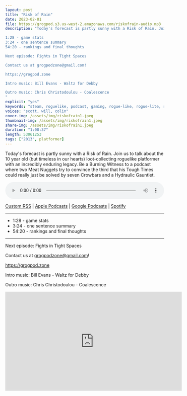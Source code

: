 ```yaml
---
layout: post
title: "Risk of Rain"
date: 2023-02-01
file: https://grogpod.s3.us-west-2.amazonaws.com/riskofrain-audio.mp3
description: "Today's forecast is partly sunny with a Risk of Rain. Join us to talk about the 10 year old (but timeless in our hearts) loot-collecting roguelike platformer with an incredibly enduring legacy. Be a Burning Witness to a podcast where two Meat Nuggets try to convince the third that his Tough Times could really just be solved by seven Crowbars and a Hydraulic Gauntlet.

1:28 - game stats
3:24 - one sentence summary
54:20 - rankings and final thoughts

Next episode: Fights in Tight Spaces

Contact us at grogpodzone@gmail.com!

https://grogpod.zone

Intro music: Bill Evans - Waltz for Debby

Outro music: Chris Christodoulou - Coalescence
"
explicit: "yes" 
keywords: "steam, roguelike, podcast, gaming, rogue-like, rogue-lite, roguelite"
voices: "scott, will, colin"
cover-img: /assets/img/riskofrain1.jpeg
thumbnail-img: /assets/img/riskofrain1.jpeg
share-img: /assets/img/riskofrain1.jpeg
duration: "1:08:37"
length: 53061253 
tags: ["2013", platformer]
---
```


Today's forecast is partly sunny with a Risk of Rain. Join us to talk about the 10 year old (but timeless in our hearts) loot-collecting roguelike platformer with an incredibly enduring legacy. Be a Burning Witness to a podcast where two Meat Nuggets try to convince the third that his Tough Times could really just be solved by seven Crowbars and a Hydraulic Gauntlet.

<div class="container">
  <audio controls style="width: 100%;">
    <source src="https://grogpod.s3.us-west-2.amazonaws.com/riskofrain-audio.mp3" type="audio/mpeg">
  </audio>
</div>

[Custom RSS](https://grogpod.zone/feed.xml) | [Apple Podcasts](https://podcasts.apple.com/us/podcast/grogpod/id1650474911) | [Google Podcasts](https://podcasts.google.com/feed/aHR0cHM6Ly9ncm9ncG9kLnpvbmUvZmVlZC54bWw) | [Spotify](https://open.spotify.com/show/655SEhPUWIC77oO3hILe0b)

---

* 1:28 - game stats
* 3:24 - one sentence summary
* 54:20 - rankings and final thoughts

---

Next episode: Fights in Tight Spaces

Contact us at grogpodzone@gmail.com!

https://grogpod.zone

Intro music: Bill Evans - Waltz for Debby

Outro music: Chris Christodoulou - Coalescence

<div class="embed-responsive embed-responsive-16by9">
<iframe width="560" height="315" src="https://www.youtube.com/embed/QSw1On40ylA" title="YouTube video player" frameborder="0" allow="accelerometer; autoplay; clipboard-write; encrypted-media; gyroscope; picture-in-picture" allowfullscreen></iframe>
</div>

